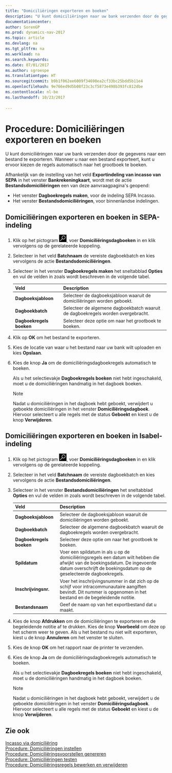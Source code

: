 ```yaml
---
title: "Domiciliëringen exporteren en boeken"
description: "U kunt domiciliëringen naar uw bank verzenden door de gegevens naar een bestand te exporteren. Wanneer u naar een bestand exporteert, kunt u ervoor kiezen de regels automatisch naar het grootboek te boeken."
documentationcenter: 
author: SorenGP
ms.prod: dynamics-nav-2017
ms.topic: article
ms.devlang: na
ms.tgt_pltfrm: na
ms.workload: na
ms.search.keywords: 
ms.date: 07/01/2017
ms.author: sgroespe
ms.translationtype: HT
ms.sourcegitcommit: b9b1f062ee6009f34698ea2cf33bc25bdd5b11e4
ms.openlocfilehash: 9e766ed9d5b08f23c3cf5873e498b393fc812dbe
ms.contentlocale: nl-be
ms.lasthandoff: 10/23/2017

---
```

# <a name="how-to-export-and-post-domiciliations"></a>Procedure: Domiciliëringen exporteren en boeken
U kunt domiciliëringen naar uw bank verzenden door de gegevens naar een bestand te exporteren. Wanneer u naar een bestand exporteert, kunt u ervoor kiezen de regels automatisch naar het grootboek te boeken.  

Afhankelijk van de instelling van het veld **Exportindeling van incasso van SEPA** in het venster **Bankrekeningkaart**, wordt met de actie **Bestandsdomiciliëringen** een van deze aanvraagpagina's geopend:  

- Het venster **Dagboekregels maken**, voor de indeling SEPA Incasso.  
- Het venster **Bestandsdomiciliëringen**, voor binnenlandse indelingen.  

## <a name="to-export-and-post-domiciliations-in-sepa-format"></a>Domiciliëringen exporteren en boeken in SEPA-indeling  

1.  Klik op het pictogram ![Zoeken naar pagina of rapport](../../media/ui-search/search_small.png "pictogram Zoeken naar pagina of rapport"), voer **Domiciliëringsdagboeken** in en klik vervolgens op de gerelateerde koppeling.  
2.  Selecteer in het veld **Batchnaam** de vereiste dagboekbatch en kies vervolgens de actie **Bestandsdomiciliëringen**.  
3.  Selecteer in het venster **Dagboekregels maken** het sneltabblad **Opties** en vul de velden in zoals wordt beschreven in de volgende tabel.  

    |Veld|Description|  
    |---------------------------------|---------------------------------------|  
    |**Dagboeksjabloon**|Selecteer de dagboeksjabloon waaruit de domiciliëringen worden geboekt.|  
    |**Dagboekbatch**|Selecteer de algemene dagboekbatch waaruit de dagboekregels worden overgebracht.|  
    |**Dagboekregels boeken**|Selecteer deze optie om naar het grootboek te boeken.|  

4.  Klik op **OK** om het bestand te exporteren.  
5.  Kies de locatie van waar u het bestand naar uw bank wilt uploaden en kies **Opslaan**.  
6.  Kies de knop **Ja** om de domiciliëringsdagboekregels automatisch te boeken.  

    Als u het selectievakje **Dagboekregels boeken** niet hebt ingeschakeld, moet u de domiciliëringen handmatig in het dagboek boeken.  

    > [!NOTE]  
    >  Nadat u domiciliëringen in het dagboek hebt geboekt, verwijdert u geboekte domiciliëringen in het venster **Domiciliëringsdagboek**. Hiervoor selecteert u alle regels met de status **Geboekt** en kiest u de knop **Verwijderen**.  

## <a name="to-export-and-post-domiciliations-in-isabel-format"></a>Domiciliëringen exporteren en boeken in Isabel-indeling  

1.  Klik op het pictogram ![Zoeken naar pagina of rapport](../../media/ui-search/search_small.png "pictogram Zoeken naar pagina of rapport"), voer **Domiciliëringsdagboeken** in en klik vervolgens op de gerelateerde koppeling.  
2.  Selecteer in het veld **Batchnaam** de vereiste dagboekbatch en kies vervolgens de actie **Bestandsdomiciliëringen**.  
3.  Selecteer in het venster **Bestandsdomiciliëringen** het sneltabblad **Opties** en vul de velden in zoals wordt beschreven in de volgende tabel.  

    |Veld|Description|  
    |---------------------------------|---------------------------------------|  
    |**Dagboeksjabloon**|Selecteer de dagboeksjabloon waaruit de domiciliëringen worden geboekt.|  
    |**Dagboekbatch**|Selecteer de algemene dagboekbatch waaruit de dagboekregels worden overgebracht.|  
    |**Dagboekregels boeken**|Selecteer deze optie om naar het grootboek te boeken.|  
    |**Spildatum**|Voer een spildatum in als u op de domiciliëringsregels een datum wilt hebben die afwijkt van de boekingsdatum. De ingevoerde datum overschrijft de boekingsdatum op de geselecteerde dagboekregels.|  
    |**Inschrijvingsnr.**|Voer het inschrijvingsnummer in dat zich op de schijf voor intracommunautaire aangiften bevindt. Dit nummer is opgenomen in het bestand en de begeleidende notitie.|  
    |**Bestandsnaam**|Geef de naam op van het exportbestand dat u maakt.|  

4.  Kies de knop **Afdrukken** om de domiciliëringen te exporteren en de begeleidende notitie af te drukken. Kies de knop **Voorbeeld** om deze op het scherm weer te geven. Als u het bestand nu niet wilt exporteren, kiest u de knop **Annuleren** om het venster te sluiten.  
5.  Kies de knop **OK** om het rapport naar de printer te verzenden.  
6.  Kies de knop **Ja** om de domiciliëringsdagboekregels automatisch te boeken.  

    Als u het selectievakje **Dagboekregels boeken** niet hebt ingeschakeld, moet u de domiciliëringen handmatig in het dagboek boeken.  

    > [!NOTE]  
    >  Nadat u domiciliëringen in het dagboek hebt geboekt, verwijdert u de geboekte domiciliëringen in het venster **Domiciliëringsdagboek**. Hiervoor selecteert u alle regels met de status **Geboekt** en kiest u de knop **Verwijderen**.  

## <a name="see-also"></a>Zie ook  
 [Incasso via domiciliëring](direct-debit-using-domiciliation.md)   
 [Procedure: Domiciliëringen instellen](how-to-set-up-domiciliations.md)   
 [Procedure: Domiciliëringsvoorstellen genereren](how-to-generate-domiciliation-suggestions.md)   
 [Procedure: Domiciliëringen testen](how-to-test-domiciliations.md)   
 [Procedure: Domiciliëringsregels bewerken en verwijderen](how-to-edit-and-delete-domiciliation-lines.md)

